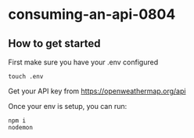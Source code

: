 # consuming-an-api-0804

## How to get started

First make sure you have your .env configured
```
touch .env
```

Get your API key from https://openweathermap.org/api

Once your env is setup, you can run:
```
npm i
nodemon
```